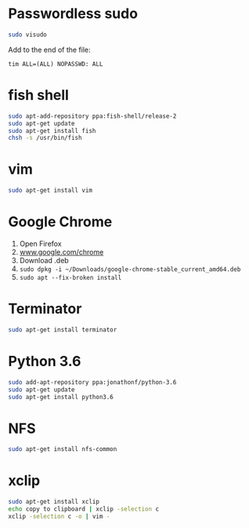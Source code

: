 # Passwordless sudo
```bash
sudo visudo
```
Add to the end of the file:
```
tim ALL=(ALL) NOPASSWD: ALL
```

# fish shell
```bash
sudo apt-add-repository ppa:fish-shell/release-2
sudo apt-get update
sudo apt-get install fish
chsh -s /usr/bin/fish
```

# vim
```bash
sudo apt-get install vim
```

# Google Chrome
1. Open Firefox
2. www.google.com/chrome
3. Download .deb
4. `sudo dpkg -i ~/Downloads/google-chrome-stable_current_amd64.deb`
5. `sudo apt --fix-broken install`

# Terminator
```bash
sudo apt-get install terminator
```

# Python 3.6
```bash
sudo add-apt-repository ppa:jonathonf/python-3.6
sudo apt-get update
sudo apt-get install python3.6
```

# NFS
```bash
sudo apt-get install nfs-common
```

# xclip
```bash
sudo apt-get install xclip
echo copy to clipboard | xclip -selection c
xclip -selection c -o | vim -
```
